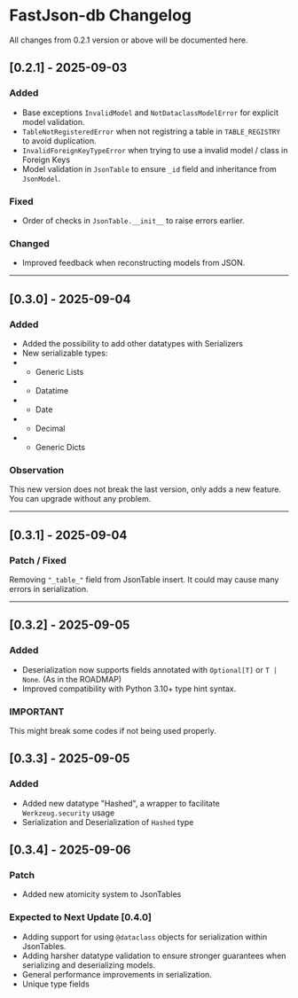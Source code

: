 # FastJson-db Changelog #

All changes from 0.2.1 version or above will be documented here.

## [0.2.1] - 2025-09-03 ##

### Added ###

- Base exceptions `InvalidModel` and `NotDataclassModelError` for explicit model validation.
- `TableNotRegisteredError` when not registring a table in `TABLE_REGISTRY` to avoid duplication.
- `InvalidForeignKeyTypeError` when trying to use a invalid model / class in Foreign Keys
- Model validation in `JsonTable` to ensure `_id` field and inheritance from `JsonModel`.

### Fixed ###

- Order of checks in `JsonTable.__init__` to raise errors earlier.

### Changed ###

- Improved feedback when reconstructing models from JSON.

---

## [0.3.0] - 2025-09-04 ##

### Added ###

- Added the possibility to add other datatypes with Serializers
- New serializable types:
- - Generic Lists
- - Datatime
- - Date
- - Decimal
- - Generic Dicts

### Observation ###

This new version does not break the last version, only adds a new feature. You can upgrade without any problem.

---

## [0.3.1] - 2025-09-04 ##

### Patch / Fixed ###

Removing `"_table_"` field from JsonTable insert. It could may cause many errors in serialization.

---

## [0.3.2] - 2025-09-05 ##

### Added ###

- Deserialization now supports fields annotated with `Optional[T]` or `T | None`. (As in the ROADMAP)
- Improved compatibility with Python 3.10+ type hint syntax.

### IMPORTANT ###

This might break some codes if not being used properly.

## [0.3.3] - 2025-09-05 ##

### Added ###

- Added new datatype "Hashed", a wrapper to facilitate `Werkzeug.security` usage
- Serialization and Deserialization of `Hashed` type

## [0.3.4] - 2025-09-06 ##

### Patch ###

- Added new atomicity system to JsonTables

### Expected to Next Update [0.4.0] ###

- Adding support for using `@dataclass` objects for serialization within JsonTables.
- Adding harsher datatype validation to ensure stronger guarantees when serializing and deserializing models.
- General performance improvements in serialization.
- Unique type fields
